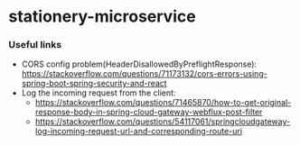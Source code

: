 # stationery-microservice
### Useful links
- CORS config problem(HeaderDisallowedByPreflightResponse): https://stackoverflow.com/questions/71173132/cors-errors-using-spring-boot-spring-security-and-react
- Log the incoming request from the client: 
  - https://stackoverflow.com/questions/71465870/how-to-get-original-response-body-in-spring-cloud-gateway-webflux-post-filter
  - https://stackoverflow.com/questions/54117061/springcloudgateway-log-incoming-request-url-and-corresponding-route-uri